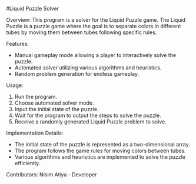 #Liquid Puzzle Solver

Overview:
This program is a solver for the Liquid Puzzle game. The Liquid Puzzle is a puzzle game where the goal is to separate colors in different tubes by moving them between tubes following specific rules.

Features:
- Manual gameplay mode allowing a player to interactively solve the puzzle.
- Automated solver utilizing various algorithms and heuristics.
- Random problem generation for endless gameplay.

Usage:
1. Run the program.
2. Choose automated solver mode.
3. Input the initial state of the puzzle.
4. Wait for the program to output the steps to solve the puzzle.
5. Receive a randomly generated Liquid Puzzle problem to solve.

Implementation Details:
- The initial state of the puzzle is represented as a two-dimensional array.
- The program follows the game rules for moving colors between tubes.
- Various algorithms and heuristics are implemented to solve the puzzle efficiently.

Contributors:
Nisim Atiya - Developer
